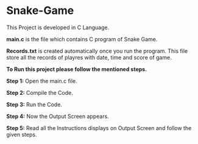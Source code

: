 # Snake-Game
This Project is developed in C Language.

**main.c** is the file which contains C program of Snake Game. 

**Records.txt** is created automatically once you run the program. This file store all the records of playres with date, time and score of game.


**To Run this project please follow the mentioned steps.**

**Step 1:** Open the main.c file.

**Step 2:** Compile the Code.

**Step 3:** Run the Code.

**Step 4:** Now the Output Screen appears.

**Step 5:** Read all the Instructions displays on Output Screen and follow the given steps.
